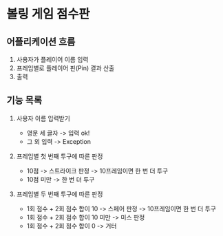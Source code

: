 # 볼링 게임 점수판
## 어플리케이션 흐름
1. 사용자가 플레이어 이름 입력
2. 프레임별로 플레이어 핀(Pin) 결과 산출
3. 출력

## 기능 목록 
1. 사용자 이름 입력받기
    - 영문 세 글자  -> 입력 ok!
    - 그 외 입력 -> Exception

2. 프레임별 첫 번째 투구에 따른 판정
    - 10점 -> 스트라이크 판정 -> 10프레임이면 한 번 더 투구
    - 10점 미만 -> 한 번 더 투구

3. 프레임별 두 번째 투구에 따른 판정 
    - 1회 점수 + 2회 점수 합이 10 -> 스페어 판정 -> 10프레임이면 한 번 더 투구 
    - 1회 점수 + 2회 점수 합이 10 미만 -> 미스 판정 
    - 1회 점수 + 2회 점수 합이 0 -> 거터
    
